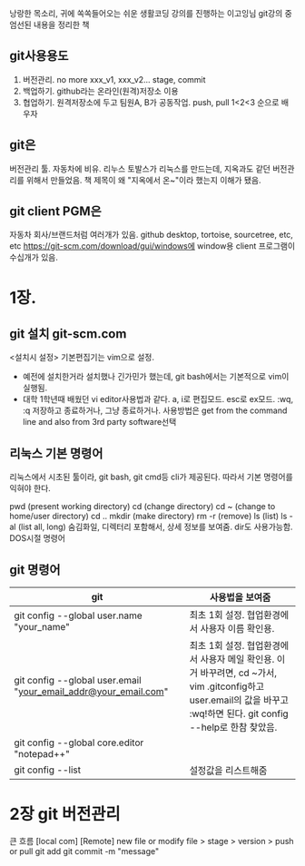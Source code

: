 낭랑한 목소리, 귀에 쏙쏙들어오는 쉬운 생활코딩 강의를 진행하는 이고잉님
git강의 중 엄선된 내용을 정리한 책

## git사용용도
1. 버전관리. no more xxx_v1, xxx_v2... stage, commit
2. 백업하기. github라는 온라인(원격)저장소 이용
3. 협업하기. 원격저장소에 두고 팀원A, B가 공동작업. push, pull
1<2<3 순으로 배우자

## git은 
버전관리 툴. 자동차에 비유.
리누스 토발스가 리눅스를 만드는데, 지옥과도 같던 버전관리를 위해서 만들었음. 책 제목이 왜 "지옥에서 온~"이라 했는지 이해가 됐음.

## git client PGM은
자동차 회사/브랜드처럼 여러개가 있음. github desktop, tortoise, sourcetree, etc, etc
https://git-scm.com/download/gui/windows에 window용 client 프로그램이 수십개가 있음.

# 1장. 
## git 설치 git-scm.com
<설치시 설정>
기본편집기는 vim으로 설정. 
  - 예전에 설치한거라 설치했나 긴가민가 했는데, git bash에서는 기본적으로 vim이 실행됨.
  - 대학 1학년때 배웠던 vi editor사용법과 같다. a, i로 편집모드. esc로 ex모드. :wq, :q 저장하고 종료하거나, 그냥 종료하거나.
사용방법은 get from the command line and also from 3rd party software선택

## 리눅스 기본 명령어
리눅스에서 시초된 툴이라, git bash, git cmd등 cli가 제공된다. 따라서 기본 명령어를 익혀야 한다.

pwd (present working directory)
cd (change directory)
cd ~ (change to home/user directory)
cd ..
mkdir (make directory)
rm -r (remove)
ls (list)
ls -al (list all, long) 숨김화일, 디렉터리 포함해서, 상세 정보를 보여줌.
dir도 사용가능함. DOS시절 명령어

## git 명령어

| git  | 사용법을 보여줌 |
|------|----------------|
| git config --global user.name "your_name" | 최초 1회 설정. 협업환경에서 사용자 이름 확인용. |
| git config --global user.email "your_email_addr@your_email.com" | 최초 1회 설정. 협업환경에서 사용자 메일 확인용. 이거 바꾸려면, cd ~가서, vim .gitconfig하고 user.email의 값을 바꾸고 :wq!하면 된다. git config --help로 한참 찾았음.|
| git config --global core.editor "notepad++" | |
| git config --list | 설정값을 리스트해줌 |

# 2장 git 버전관리
큰 흐름
[local com]                                      [Remote] 
new file or modify file > stage > version   >   push or pull
                      git add   git commit -m "message"
